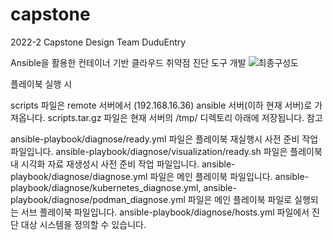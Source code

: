 # capstone
2022-2 Capstone Design Team DuduEntry

Ansible을 활용한 컨테이너 기반 클라우드 취약점 진단 도구 개발
![최종구성도](https://github.com/hyecu/capstone/assets/137482878/f057e8cf-dc96-4d99-b2fd-ce81c503ec8f)

플레이북 실행 시

scripts 파일은 remote 서버에서 (192.168.16.36) ansible 서버(이하 현재 서버)로 가져옵니다.
scripts.tar.gz 파일은 현재 서버의 /tmp/ 디렉토리 아래에 저장됩니다.
참고

ansible-playbook/diagnose/ready.yml 파일은 플레이북 재실행시 사전 준비 작업 파일입니다.
ansible-playbook/diagnose/visualization/ready.sh 파일은 플레이북 내 시각화 자료 재생성시 사전 준비 작업 파일입니다.
ansible-playbook/diagnose/diagnose.yml 파일은 메인 플레이북 파일입니다.
ansible-playbook/diagnose/kubernetes_diagnose.yml, ansible-playbook/diagnose/podman_diagnose.yml 파일은 메인 플레이북 파일로 실행되는 서브 플레이북 파일입니다.
ansible-playbook/diagnose/hosts.yml 파일에서 진단 대상 시스템을 정의할 수 있습니다.
